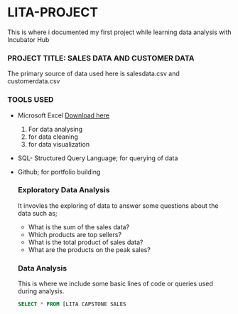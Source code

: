 # LITA-PROJECT
This is where i documented my first project while learning data analysis with Incubator Hub

### PROJECT TITLE: SALES DATA AND CUSTOMER DATA

The primary source of data used here is salesdata.csv and customerdata.csv

### TOOLS USED

- Microsoft Excel [Download here](https://microsoft.com)
  1. For data analysing
  2. for data cleaning
  3. for data visualization

 - SQL- Structured Query Language; for querying of data
 - Github; for portfolio building

   ### Exploratory Data Analysis
   It invovles the exploring of data to answer some questions about the data such as;
   - What is the sum of the sales data?
   - Which products are top sellers?
   - What is the total product of sales data?
   - What are the products on the peak sales?

    ### Data Analysis
   This is where we include some basic lines of code or queries used during analysis.

   ``` SQL
   SELECT * FROM [LITA CAPSTONE SALES
```
